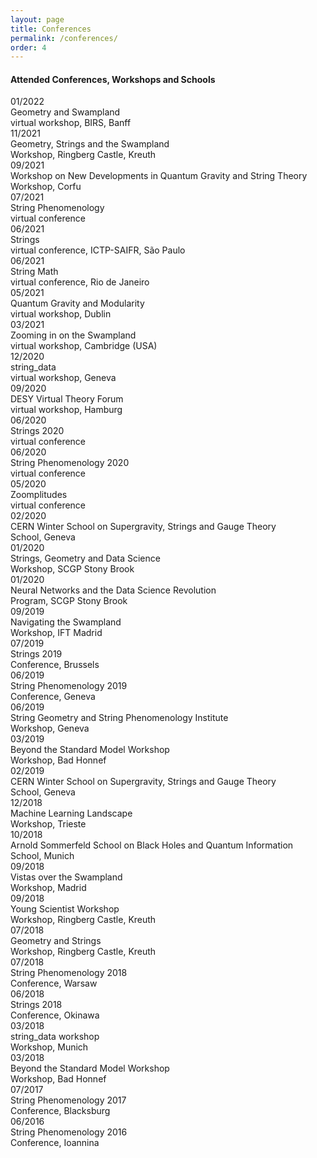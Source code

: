 ```yaml
---
layout: page
title: Conferences
permalink: /conferences/
order: 4
---
```


<div class="container">
<h4>Attended Conferences, Workshops and Schools</h4>
    <div class="row event mb-3">
        <div class="col-md-2 text-nowrap date">
            01/2022
        </div>
        <div class="col-sm eventinfo">
            <div class="container">
                <div class="row fw-bold title">
                    Geometry and Swampland
                </div>
                <div class="row venue">
                    virtual workshop, BIRS, Banff
                </div>
                <div class="row weblinks">
                </div>
            </div>
        </div>
    </div>
    <div class="row event mb-3">
        <div class="col-md-2 text-nowrap date">
            11/2021
        </div>
        <div class="col-sm eventinfo">
            <div class="container">
                <div class="row fw-bold title">
                    Geometry, Strings and the Swampland
                </div>
                <div class="row venue">
                    Workshop, Ringberg Castle, Kreuth
                </div>
                <div class="row weblinks">
                </div>
            </div>
        </div>
    </div>
    <div class="row event mb-3">
        <div class="col-md-2 text-nowrap date">
            09/2021
        </div>
        <div class="col-sm eventinfo">
            <div class="container">
                <div class="row fw-bold title">
                    Workshop on New Developments in Quantum Gravity and String Theory
                </div>
                <div class="row venue">
                    Workshop, Corfu
                </div>
                <div class="row weblinks">
                </div>
            </div>
        </div>
    </div>
    <div class="row event mb-3">
        <div class="col-md-2 text-nowrap date">
            07/2021
        </div>
        <div class="col-sm eventinfo">
            <div class="container">
                <div class="row fw-bold title">
                    String Phenomenology
                </div>
                <div class="row venue">
                    virtual conference
                </div>
                <div class="row weblinks">
                </div>
            </div>
        </div>
    </div>
    <div class="row event mb-3">
        <div class="col-md-2 text-nowrap date">
            06/2021
        </div>
        <div class="col-sm eventinfo">
            <div class="container">
                <div class="row fw-bold title">
                    Strings
                </div>
                <div class="row venue">
                    virtual conference, ICTP-SAIFR, São Paulo
                </div>
                <div class="row weblinks">
                </div>
            </div>
        </div>
    </div>
    <div class="row event mb-3">
        <div class="col-md-2 text-nowrap date">
            06/2021
        </div>
        <div class="col-sm eventinfo">
            <div class="container">
                <div class="row fw-bold title">
                    String Math
                </div>
                <div class="row venue">
                    virtual conference, Rio de Janeiro
                </div>
                <div class="row weblinks">
                </div>
            </div>
        </div>
    </div>
    <div class="row event mb-3">
        <div class="col-md-2 text-nowrap date">
            05/2021
        </div>
        <div class="col-sm eventinfo">
            <div class="container">
                <div class="row fw-bold title">
                    Quantum Gravity and Modularity
                </div>
                <div class="row venue">
                    virtual workshop, Dublin
                </div>
                <div class="row weblinks">
                </div>
            </div>
        </div>
    </div>
    <div class="row event mb-3">
        <div class="col-md-2 text-nowrap date">
            03/2021
        </div>
        <div class="col-sm eventinfo">
            <div class="container">
                <div class="row fw-bold title">
                    Zooming in on the Swampland
                </div>
                <div class="row venue">
                    virtual workshop, Cambridge (USA)
                </div>
                <div class="row weblinks">
                </div>
            </div>
        </div>
    </div>
    <div class="row event mb-3">
        <div class="col-md-2 text-nowrap date">
            12/2020
        </div>
        <div class="col-sm eventinfo">
            <div class="container">
                <div class="row fw-bold title">
                    string_data
                </div>
                <div class="row venue">
                    virtual workshop, Geneva
                </div>
                <div class="row weblinks">
                </div>
            </div>
        </div>
    </div>
    <div class="row event mb-3">
        <div class="col-md-2 text-nowrap date">
            09/2020
        </div>
        <div class="col-sm eventinfo">
            <div class="container">
                <div class="row fw-bold title">
                    DESY Virtual Theory Forum
                </div>
                <div class="row venue">
                    virtual workshop, Hamburg
                </div>
                <div class="row weblinks">
                </div>
            </div>
        </div>
    </div>
    <div class="row event mb-3">
        <div class="col-md-2 text-nowrap date">
            06/2020
        </div>
        <div class="col-sm eventinfo">
            <div class="container">
                <div class="row fw-bold title">
                    Strings 2020
                </div>
                <div class="row venue">
                    virtual conference
                </div>
                <div class="row weblinks">
                </div>
            </div>
        </div>
    </div>
    <div class="row event mb-3">
        <div class="col-md-2 text-nowrap date">
            06/2020
        </div>
        <div class="col-sm eventinfo">
            <div class="container">
                <div class="row fw-bold title">
                    String Phenomenology 2020
                </div>
                <div class="row venue">
                    virtual conference
                </div>
                <div class="row weblinks">
                </div>
            </div>
        </div>
    </div>
    <div class="row event mb-3">
        <div class="col-md-2 text-nowrap date">
            05/2020
        </div>
        <div class="col-sm eventinfo">
            <div class="container">
                <div class="row fw-bold title">
                    Zoomplitudes
                </div>
                <div class="row venue">
                    virtual conference
                </div>
                <div class="row weblinks">
                </div>
            </div>
        </div>
    </div>
    <div class="row event mb-3">
        <div class="col-md-2 text-nowrap date">
            02/2020
        </div>
        <div class="col-sm eventinfo">
            <div class="container">
                <div class="row fw-bold title">
                    CERN Winter School on Supergravity, Strings and Gauge Theory
                </div>
                <div class="row venue">
                    School, Geneva
                </div>
                <div class="row weblinks">
                </div>
            </div>
        </div>
    </div>
    <div class="row event mb-3">
        <div class="col-md-2 text-nowrap date">
            01/2020
        </div>
        <div class="col-sm eventinfo">
            <div class="container">
                <div class="row fw-bold title">
                    Strings, Geometry and Data Science
                </div>
                <div class="row venue">
                    Workshop, SCGP Stony Brook
                </div>
                <div class="row weblinks">
                </div>
            </div>
        </div>
    </div>
    <div class="row event mb-3">
        <div class="col-md-2 text-nowrap date">
            01/2020
        </div>
        <div class="col-sm eventinfo">
            <div class="container">
                <div class="row fw-bold title">
                    Neural Networks and the Data Science Revolution
                </div>
                <div class="row venue">
                    Program, SCGP Stony Brook
                </div>
                <div class="row weblinks">
                </div>
            </div>
        </div>
    </div>
    <div class="row event mb-3">
        <div class="col-md-2 text-nowrap date">
            09/2019
        </div>
        <div class="col-sm eventinfo">
            <div class="container">
                <div class="row fw-bold title">
                    Navigating the Swampland
                </div>
                <div class="row venue">
                    Workshop, IFT Madrid
                </div>
                <div class="row weblinks">
                </div>
            </div>
        </div>
    </div>
    <div class="row event mb-3">
        <div class="col-md-2 text-nowrap date">
            07/2019
        </div>
        <div class="col-sm eventinfo">
            <div class="container">
                <div class="row fw-bold title">
                    Strings 2019
                </div>
                <div class="row venue">
                    Conference, Brussels
                </div>
                <div class="row weblinks">
                </div>
            </div>
        </div>
    </div>
    <div class="row event mb-3">
        <div class="col-md-2 text-nowrap date">
            06/2019
        </div>
        <div class="col-sm eventinfo">
            <div class="container">
                <div class="row fw-bold title">
                    String Phenomenology 2019
                </div>
                <div class="row venue">
                    Conference, Geneva
                </div>
                <div class="row weblinks">
                </div>
            </div>
        </div>
    </div>
    <div class="row event mb-3">
        <div class="col-md-2 text-nowrap date">
            06/2019
        </div>
        <div class="col-sm eventinfo">
            <div class="container">
                <div class="row fw-bold title">
                    String Geometry and String Phenomenology Institute
                </div>
                <div class="row venue">
                    Workshop, Geneva
                </div>
                <div class="row weblinks">
                </div>
            </div>
        </div>
    </div>
    <div class="row event mb-3">
        <div class="col-md-2 text-nowrap date">
            03/2019
        </div>
        <div class="col-sm eventinfo">
            <div class="container">
                <div class="row fw-bold title">
                    Beyond the Standard Model Workshop
                </div>
                <div class="row venue">
                    Workshop, Bad Honnef
                </div>
                <div class="row weblinks">
                </div>
            </div>
        </div>
    </div>
    <div class="row event mb-3">
        <div class="col-md-2 text-nowrap date">
            02/2019
        </div>
        <div class="col-sm eventinfo">
            <div class="container">
                <div class="row fw-bold title">
                    CERN Winter School on Supergravity, Strings and Gauge Theory
                </div>
                <div class="row venue">
                    School, Geneva
                </div>
                <div class="row weblinks">
                </div>
            </div>
        </div>
    </div>
    <div class="row event mb-3">
        <div class="col-md-2 text-nowrap date">
            12/2018
        </div>
        <div class="col-sm eventinfo">
            <div class="container">
                <div class="row fw-bold title">
                    Machine Learning Landscape
                </div>
                <div class="row venue">
                    Workshop, Trieste
                </div>
                <div class="row weblinks">
                </div>
            </div>
        </div>
    </div>
    <div class="row event mb-3">
        <div class="col-md-2 text-nowrap date">
            10/2018
        </div>
        <div class="col-sm eventinfo">
            <div class="container">
                <div class="row fw-bold title">
                    Arnold Sommerfeld School on Black Holes and Quantum Information
                </div>
                <div class="row venue">
                    School, Munich
                </div>
                <div class="row weblinks">
                </div>
            </div>
        </div>
    </div>
    <div class="row event mb-3">
        <div class="col-md-2 text-nowrap date">
            09/2018
        </div>
        <div class="col-sm eventinfo">
            <div class="container">
                <div class="row fw-bold title">
                    Vistas over the Swampland
                </div>
                <div class="row venue">
                    Workshop, Madrid
                </div>
                <div class="row weblinks">
                </div>
            </div>
        </div>
    </div>
    <div class="row event mb-3">
        <div class="col-md-2 text-nowrap date">
            09/2018
        </div>
        <div class="col-sm eventinfo">
            <div class="container">
                <div class="row fw-bold title">
                    Young Scientist Workshop
                </div>
                <div class="row venue">
                    Workshop, Ringberg Castle, Kreuth
                </div>
                <div class="row weblinks">
                </div>
            </div>
        </div>
    </div>
    <div class="row event mb-3">
        <div class="col-md-2 text-nowrap date">
            07/2018
        </div>
        <div class="col-sm eventinfo">
            <div class="container">
                <div class="row fw-bold title">
                    Geometry and Strings
                </div>
                <div class="row venue">
                    Workshop, Ringberg Castle, Kreuth
                </div>
                <div class="row weblinks">
                </div>
            </div>
        </div>
    </div>
    <div class="row event mb-3">
        <div class="col-md-2 text-nowrap date">
            07/2018
        </div>
        <div class="col-sm eventinfo">
            <div class="container">
                <div class="row fw-bold title">
                    String Phenomenology 2018
                </div>
                <div class="row venue">
                    Conference, Warsaw
                </div>
                <div class="row weblinks">
                </div>
            </div>
        </div>
    </div>
    <div class="row event mb-3">
        <div class="col-md-2 text-nowrap date">
            06/2018
        </div>
        <div class="col-sm eventinfo">
            <div class="container">
                <div class="row fw-bold title">
                    Strings 2018
                </div>
                <div class="row venue">
                    Conference, Okinawa
                </div>
                <div class="row weblinks">
                </div>
            </div>
        </div>
    </div>
    <div class="row event mb-3">
        <div class="col-md-2 text-nowrap date">
            03/2018
        </div>
        <div class="col-sm eventinfo">
            <div class="container">
                <div class="row fw-bold title">
                    string_data workshop
                </div>
                <div class="row venue">
                    Workshop, Munich
                </div>
                <div class="row weblinks">
                </div>
            </div>
        </div>
    </div>
    <div class="row event mb-3">
        <div class="col-md-2 text-nowrap date">
            03/2018
        </div>
        <div class="col-sm eventinfo">
            <div class="container">
                <div class="row fw-bold title">
                    Beyond the Standard Model Workshop
                </div>
                <div class="row venue">
                    Workshop, Bad Honnef
                </div>
                <div class="row weblinks">
                </div>
            </div>
        </div>
    </div>
    <div class="row event mb-3">
        <div class="col-md-2 text-nowrap date">
            07/2017
        </div>
        <div class="col-sm eventinfo">
            <div class="container">
                <div class="row fw-bold title">
                    String Phenomenology 2017
                </div>
                <div class="row venue">
                    Conference, Blacksburg
                </div>
                <div class="row weblinks">
                </div>
            </div>
        </div>
    </div>
    <div class="row event mb-3">
        <div class="col-md-2 text-nowrap date">
            06/2016
        </div>
        <div class="col-sm eventinfo">
            <div class="container">
                <div class="row fw-bold title">
                    String Phenomenology 2016
                </div>
                <div class="row venue">
                    Conference, Ioannina
                </div>
                <div class="row weblinks">
                </div>
            </div>
        </div>
    </div>
</div>
